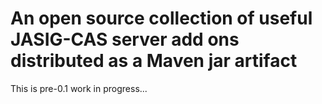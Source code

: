 # An open source collection of useful JASIG-CAS server add ons distributed as a Maven jar artifact

This is pre-0.1 work in progress...